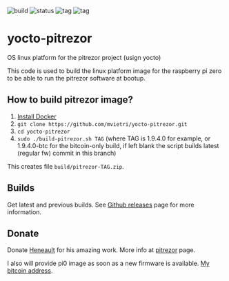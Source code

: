 ![build](https://img.shields.io/badge/build-failing-red) ![status](https://img.shields.io/badge/status-not%20tested-red) ![tag](https://img.shields.io/badge/tag-1.9.4.0-blueviolet) ![tag](https://img.shields.io/badge/tag-1.9.4.0--btc-yellow)

# yocto-pitrezor
OS linux platform for the pitrezor project (usign yocto)

This code is used to build the linux platform image for the raspberry pi zero to be able to run the pitrezor software at bootup.

## How to build pitrezor image? 

1. [Install Docker](https://docs.docker.com/engine/installation/)
2. `git clone https://github.com/mvietri/yocto-pitrezor.git`
3. `cd yocto-pitrezor`
4. `sudo ./build-pitrezor.sh TAG` (where TAG is 1.9.4.0 for example, or 1.9.4.0-btc for the bitcoin-only build, if left blank the script builds latest (regular fw) commit in this branch)

This creates file `build/pitrezor-TAG.zip`.

## Builds

Get latest and previous builds.
See [Github releases](https://github.com/mvietri/yocto-pitrezor/releases) page for more information.

## Donate

Donate [Heneault](https://github.com/heneault) for his amazing work. More info at [pitrezor](http://www.pitrezor.com) page. 

I also will provide pi0 image as soon as a new firmware is available. [My bitcoin address](https://www.blockchain.com/btc/address/3Kfg5WP6uSWoxyDDkmGeY2V9qtT44F9TuC).

